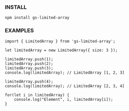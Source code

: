 ### INSTALL
```npm install gs-limited-array```

### EXAMPLES
```
import { LimitedArray } from 'gs-limited-array';

let limitedArray = new LimitedArray({ size: 3 });

limitedArray.push(1);
limitedArray.push(2);
limitedArray.push(3);
console.log(limitedArray); // LimitedArray [1, 2, 3]

limitedArray.push(4);
console.log(limitedArray); // LimitedArray [2, 3, 4]

for(let i in limitedArray) {
    console.log("Element", i, limitedArray[i]);
}

```